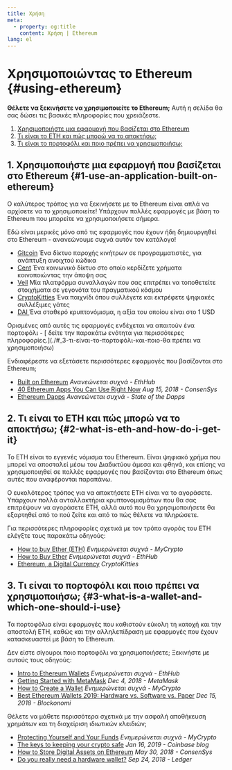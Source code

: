 ```yaml
---
title: Χρήση
meta:
  - property: og:title
    content: Χρήση | Ethereum
lang: el
---
```


# Χρησιμοποιώντας το Ethereum {#using-ethereum}

<div class="featured">

  **Θέλετε να ξεκινήσετε να χρησιμοποιείτε το Ethereum;** Αυτή η σελίδα θα σας δώσει τις βασικές πληροφορίες που χρειάζεστε.

  1. [Χρησιμοποιήστε μια εφαρμογή που βασίζεται στο Ethereum](#1-use-an-application-built-on-ethereum)
  2. [Τι είναι το ETH και πώς μπορώ να το αποκτήσω;](#2-what-is-eth-and-how-do-i-get-it)
  3. [Τι είναι το πορτοφόλι και ποιο πρέπει να χρησιμοποιήσω;](#3-what-is-a-wallet-and-which-one-should-i-use)

</div>

## 1. Χρησιμοποιήστε μια εφαρμογή που βασίζεται στο Ethereum {#1-use-an-application-built-on-ethereum}

Ο καλύτερος τρόπος για να ξεκινήσετε με το Ethereum είναι απλά να αρχίσετε να το χρησιμοποιείτε! Υπάρχουν πολλές εφαρμογές με βάση το Ethereum που μπορείτε να χρησιμοποιήσετε σήμερα.

Εδώ είναι μερικές μόνο από τις εφαρμογές που έχουν ήδη δημιουργηθεί στο Ethereum - ανανεώνουμε συχνά αυτόν τον κατάλογο!

- [ Gitcoin](https://gitcoin.co) Ένα δίκτυο παροχής κινήτρων σε προγραμματιστές, για ανάπτυξη ανοιχτού κώδικα
- [ Cent](https://beta.cent.co) Ένα κοινωνικό δίκτυο στο οποίο κερδίζετε χρήματα κοινοποιώντας την άποψη σας
- [ Veil](https://app.veil.co) Μία πλατφόρμα συναλλαγών που σας επιτρέπει να τοποθετείτε στοιχήματα σε γεγονότα του πραγματικού κόσμου
- [ CryptoKitties](https://www.cryptokitties.co) Ένα παιχνίδι όπου συλλέγετε και εκτρέφετε ψηφιακές συλλέξιμες γάτες
- [ DAI ](https://makerdao.com/en/) Ένα σταθερό κρυπτονόμισμα, η αξία του οποίου είναι στο 1 USD

Ορισμένες από αυτές τις εφαρμογές ενδέχεται να απαιτούν ένα πορτοφόλι - [ δείτε την παρακάτω ενότητα για περισσότερες πληροφορίες.](./#_3-τι-είναι-το-πορτοφόλι-και-ποιο-θα πρέπει να χρησιμοποιήσω)

Ενδιαφέρεστε να εξετάσετε περισσότερες εφαρμογές που βασίζονται στο Ethereum;

- [Built on Ethereum](https://docs.ethhub.io/built-on-ethereum/built-on-ethereum/) *Ανανεώνεται συχνά - EthHub*
- [40 Ethereum Apps You Can Use Right Now](https://media.consensys.net/40-ethereum-apps-you-can-use-right-now-d643333769f7) *Aug 15, 2018 - ConsenSys*
- [Ethereum Dapps](https://www.stateofthedapps.com/rankings/platform/ethereum) *Ανανεώνεται συχνά - State of the Dapps*

## 2. Τι είναι το ETH και πώς μπορώ να το αποκτήσω; {#2-what-is-eth-and-how-do-i-get-it}

Το ETH είναι το εγγενές νόμισμα του Ethereum. Είναι ψηφιακό χρήμα που μπορεί να αποσταλεί μέσω του Διαδικτύου άμεσα και φθηνά, και επίσης να χρησιμοποιηθεί σε πολλές εφαρμογές που βασίζονται στο Ethereum όπως αυτές που αναφέρονται παραπάνω.

Ο ευκολότερος τρόπος για να αποκτήσετε ETH είναι να το αγοράσετε. Υπάρχουν πολλά ανταλλακτήρια κρυπτονομισμάτων που θα σας επιτρέψουν να αγοράσετε ETH, αλλά αυτό που θα χρησιμοποιήσετε θα εξαρτηθεί από το πού ζείτε και από το πώς θέλετε να πληρώσετε.

Για περισσότερες πληροφορίες σχετικά με τον τρόπο αγοράς του ETH ελέγξτε τους παρακάτω οδηγούς:

- [How to buy Ether (ETH)](https://support.mycrypto.com/how-to/getting-started/how-to-buy-ether-with-usd) *Ενημερώνεται συχνά - MyCrypto*
- [How to Buy Ether](https://docs.ethhub.io/using-ethereum/how-to-buy-ether/) *Ενημερώνεται συχνά - EthHub*
- [Ethereum, a Digital Currency](https://www.cryptokitties.co/faq#ethereum-a-digital-currency) *CryptoKitties*

## 3. Τι είναι το πορτοφόλι και ποιο πρέπει να χρησιμοποιήσω; {#3-what-is-a-wallet-and-which-one-should-i-use}

Τα πορτοφόλια είναι εφαρμογές που καθιστούν εύκολη τη κατοχή και την αποστολή ETH, καθώς και την αλληλεπίδραση με εφαρμογές που έχουν κατασκευαστεί με βάση το Ethereum.

Δεν είστε σίγουροι ποιο πορτοφόλι να χρησιμοποιήσετε; Ξεκινήστε με αυτούς τους οδηγούς:

- [Intro to Ethereum Wallets](https://docs.ethhub.io/using-ethereum/wallets/intro-to-ethereum-wallets/) *Ενημερώνεται συχνά - EthHub*
- [Getting Started with MetaMask](https://metamask.zendesk.com/hc/en-us/articles/360015489531-Getting-Started-With-MetaMask-Part-1-) *Dec 4, 2018 - MetaMask*
- [How to Create a Wallet](https://support.mycrypto.com/getting-started/creating-a-new-wallet-on-mycrypto.html) *Ενημερώνεται συχνά - MyCrypto*
- [Best Ethereum Wallets 2019: Hardware vs. Software vs. Paper](https://blockonomi.com/best-ethereum-wallets/) *Dec 15, 2018 - Blockonomi*

Θέλετε να μάθετε περισσότερα σχετικά με την ασφαλή αποθήκευση χρημάτων και τη διαχείριση ιδιωτικών κλειδιών;

- [Protecting Yourself and Your Funds](https://support.mycrypto.com/staying-safe/protecting-yourself-and-your-funds) *Ενημερώνεται συχνά - MyCrypto*
- [The keys to keeping your crypto safe](https://blog.coinbase.com/the-keys-to-keeping-your-crypto-safe-96d497cce6cf) *Jan 16, 2019 - Coinbase blog*
- [How to Store Digital Assets on Ethereum](https://media.consensys.net/how-to-store-digital-assets-on-ethereum-a2bfdcf66bd0) *May 30, 2018 - ConsenSys*
- [Do you really need a hardware wallet?](https://medium.com/ledger-on-security-and-blockchain/ledger-101-part-1-do-you-really-need-a-hardware-wallet-7f5abbadd945) *Sep 24, 2018 - Ledger*
